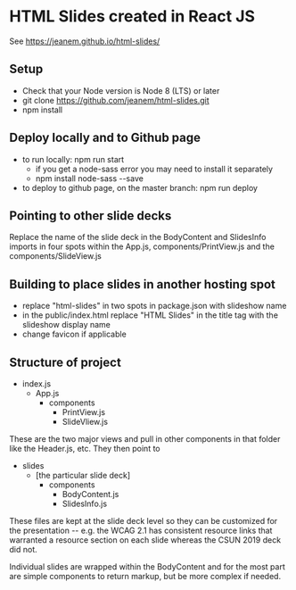 # HTML Slides created in React JS

See https://jeanem.github.io/html-slides/

## Setup

-   Check that your Node version is Node 8 (LTS) or later
-   git clone https://github.com/jeanem/html-slides.git
-   npm install

## Deploy locally and to Github page

-   to run locally: npm run start
    -   if you get a node-sass error you may need to install it separately
    -   npm install node-sass --save
-   to deploy to github page, on the master branch: npm run deploy

## Pointing to other slide decks

Replace the name of the slide deck in the BodyContent and SlidesInfo imports in four spots within the App.js, components/PrintView.js and the components/SlideView.js

## Building to place slides in another hosting spot

-   replace "html-slides" in two spots in package.json with slideshow name
-   in the public/index.html replace "HTML Slides" in the title tag with the slideshow display name
-   change favicon if applicable

## Structure of project

-   index.js
    -   App.js
        -   components
            -   PrintView.js
            -   SlideVliew.js

These are the two major views and pull in other components in that folder like the Header.js, etc. They then point to

-   slides
    -   [the particular slide deck]
        -   components
            -   BodyContent.js
            -   SlidesInfo.js

These files are kept at the slide deck level so they can be customized for the presentation -- e.g. the WCAG 2.1 has consistent resource links that warranted a resource section on each slide whereas the CSUN 2019 deck did not.

Individual slides are wrapped within the BodyContent and for the most part are simple components to return markup, but be more complex if needed.

